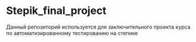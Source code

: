 # Stepik_final_project
Данный репозиторий используется для заключительного проекта курса по автоматизированному тестированию на степике
